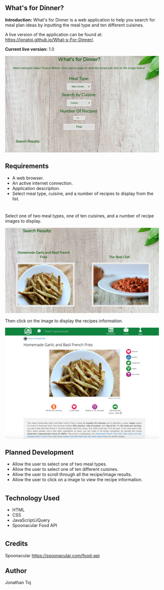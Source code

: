## What's for Dinner?

**Introduction:**
 What's for Dinner is a web application to help you search for meal plan ideas by inputting the meal type and ten different cuisines.

A live version of the application can be found at: https://jonatoj.github.io/What-s-For-Dinner/.

**Current live version:** 1.0

![Screenshot](main.png)


## Requirements
* A web browser.
* An active internet connection.
* Application description.
* Select meal type, cuisine, and a number of recipes to display from the list.

#

Select one of two meal types, one of ten cuisines, and a number of recipe images to display.


![Screenshot](results.png)


Then click on the image to display the recipes information.


![Screenshot](recipe.png)


## Planned Development

* Allow the user to select one of two meal types.
* Allow the user to select one of ten different cuisines.
* Allow the user to scroll through all the recipe/image results.
* Allow the user to click on a image to view the recipe information.

#

## Technology Used

* HTML
* CSS
* JavaScript/JQuery
* Spoonacular Food API

#

## Credits

Spoonacular
https://spoonacular.com/food-api

## Author
Jonathan Toj
